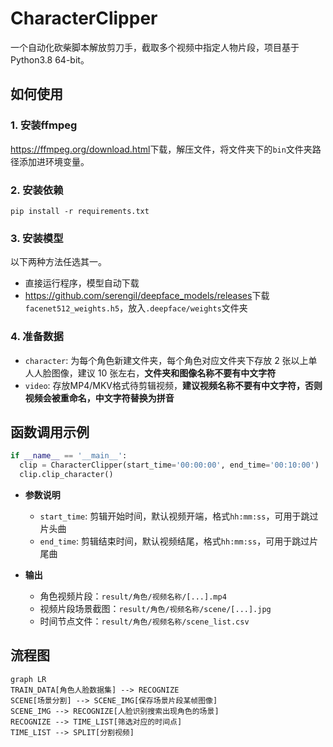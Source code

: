 # CharacterClipper
一个自动化砍柴脚本解放剪刀手，截取多个视频中指定人物片段，项目基于Python3.8 64-bit。

## 如何使用

### 1. 安装ffmpeg
<https://ffmpeg.org/download.html>下载，解压文件，将文件夹下的`bin`文件夹路径添加进环境变量。

### 2. 安装依赖
`pip install -r requirements.txt`

### 3. 安装模型
以下两种方法任选其一。
- 直接运行程序，模型自动下载
- <https://github.com/serengil/deepface_models/releases>下载`facenet512_weights.h5`，放入`.deepface/weights`文件夹

### 4. 准备数据
- `character`: 为每个角色新建文件夹，每个角色对应文件夹下存放 2 张以上单人人脸图像，建议 10 张左右，**文件夹和图像名称不要有中文字符**
- `video`: 存放MP4/MKV格式待剪辑视频，**建议视频名称不要有中文字符，否则视频会被重命名，中文字符替换为拼音**

## 函数调用示例
```python
if __name__ == '__main__':
  clip = CharacterClipper(start_time='00:00:00', end_time='00:10:00')
  clip.clip_character()
```
- **参数说明**
  - `start_time`: 剪辑开始时间，默认视频开端，格式`hh:mm:ss`，可用于跳过片头曲
  - `end_time`: 剪辑结束时间，默认视频结尾，格式`hh:mm:ss`，可用于跳过片尾曲

- **输出**
  - 角色视频片段：`result/角色/视频名称/[...].mp4`
  - 视频片段场景截图：`result/角色/视频名称/scene/[...].jpg`
  - 时间节点文件：`result/角色/视频名称/scene_list.csv`

## 流程图
  ```mermaid
  graph LR
  TRAIN_DATA[角色人脸数据集] --> RECOGNIZE
  SCENE[场景分割] --> SCENE_IMG[保存场景片段某帧图像]
  SCENE_IMG --> RECOGNIZE[人脸识别搜索出现角色的场景]
  RECOGNIZE --> TIME_LIST[筛选对应的时间点]
  TIME_LIST --> SPLIT[分割视频]
  ```